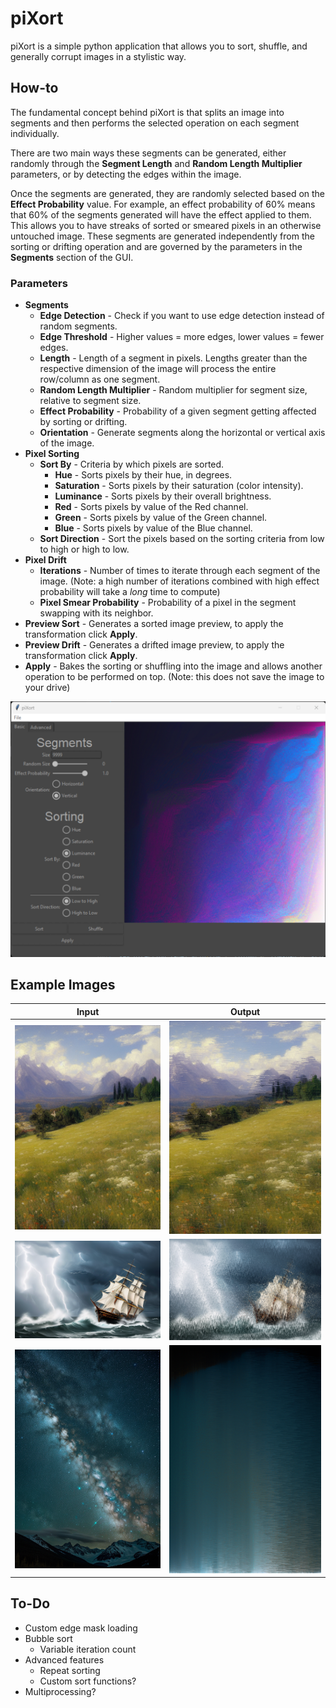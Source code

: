 # piXort
piXort is a simple python application that allows you to sort, shuffle, and generally corrupt images in a stylistic way.

## How-to
The fundamental concept behind piXort is that splits an image into segments and then performs the selected operation on each segment individually.

There are two main ways these segments can be generated, either randomly through the **Segment Length** and **Random Length Multiplier** parameters, or by detecting the edges within the image.

Once the segments are generated, they are randomly selected based on the **Effect Probability** value. For example, an effect probability of 60% means that 60% of the segments generated will have the effect applied to them. This allows you to have streaks of sorted or smeared pixels in an otherwise untouched image. These segments are generated independently from the sorting or drifting operation and are governed by the parameters in the **Segments** section of the GUI.

### Parameters
- **Segments**
  - **Edge Detection** - Check if you want to use edge detection instead of random segments.
  - **Edge Threshold** - Higher values = more edges, lower values = fewer edges.
  - **Length** - Length of a segment in pixels. Lengths greater than the respective dimension of the image will process the entire row/column as one segment.
  - **Random Length Multiplier** - Random multiplier for segment size, relative to segment size.
  - **Effect Probability** - Probability of a given segment getting affected by sorting or drifting.
  - **Orientation** - Generate segments along the horizontal or vertical axis of the image.
- **Pixel Sorting**
  - **Sort By** - Criteria by which pixels are sorted.
    - **Hue** - Sorts pixels by their hue, in degrees.
    - **Saturation** - Sorts pixels by their saturation (color intensity).
    - **Luminance** - Sorts pixels by their overall brightness.
    - **Red** - Sorts pixels by value of the Red channel.
    - **Green** - Sorts pixels by value of the Green channel.
    - **Blue** - Sorts pixels by value of the Blue channel.
  - **Sort Direction** - Sort the pixels based on the sorting criteria from low to high or high to low.
- **Pixel Drift**
  - **Iterations** - Number of times to iterate through each segment of the image. (Note: a high number of iterations combined with high effect probability will take a *long* time to compute)
  - **Pixel Smear Probability** - Probability of a pixel in the segment swapping with its neighbor. 
- **Preview Sort** - Generates a sorted image preview, to apply the transformation click **Apply**.
- **Preview Drift** - Generates a drifted image preview, to apply the transformation click **Apply**.
- **Apply** - Bakes the sorting or shuffling into the image and allows another operation to be performed on top. (Note: this does not save the image to your drive)

![](/examples/gui.png)

## Example Images
Input                    |  Output
:-----------------------:|:-------------------------:
![](/examples/image1.png)  |  ![](/examples/image1-sorted.png)
![](/examples/image2.png)  |  ![](/examples/image2-sorted.png)
![](/examples/image3.png)  |  ![](/examples/image3-sorted.png)

## To-Do
- Custom edge mask loading
- Bubble sort
  - Variable iteration count
- Advanced features
  - Repeat sorting
  - Custom sort functions?
- Multiprocessing?